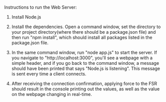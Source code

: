 Instructions to run the Web Server: 

1. Install Node.js

2. Install the dependencies. Open a command window, set the directory to your project directory(where there should be a package.json file) and then run "npm install", which should install all packages listed in the package.json file.

3. In the same command window, run "node app.js" to start the server. If you navigate to "http://localhost:3000", you'll see a webpage with a simple header, and if you go back to the command window, a message should have been printed that says "Node.js is listening". This message is sent every time a client connects.

4. After receiving the connection confirmation, applying force to the FSR should result in the console printing out the values, as well as the value on the webpage changing in real-time.
